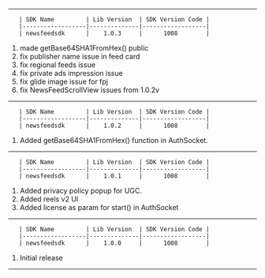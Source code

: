 ----------------------------------------------------------------------------------------------------------------------------

       | SDK Name         | Lib Version  | SDK Version Code |
       |------------------|--------------|------------------|
       | newsfeedsdk      |    1.0.3     |      1008        |

1. made getBase64SHA1FromHex() public
2. fix publisher name issue in feed card
3. fix regional feeds issue
4. fix private ads impression issue
5. fix glide image issue for fpj
6. fix NewsFeedScrollView issues from 1.0.2v

----------------------------------------------------------------------------------------------------------------------------

       | SDK Name         | Lib Version  | SDK Version Code |
       |------------------|--------------|------------------|
       | newsfeedsdk      |    1.0.2     |      1008        |

1. Added getBase64SHA1FromHex() function in AuthSocket.

----------------------------------------------------------------------------------------------------------------------------

       | SDK Name         | Lib Version  | SDK Version Code |
       |------------------|--------------|------------------|
       | newsfeedsdk      |    1.0.1     |      1008        |

1. Added privacy policy popup for UGC.
2. Added reels v2 UI
3. Added license as param for start() in AuthSocket

----------------------------------------------------------------------------------------------------------------------------

       | SDK Name         | Lib Version  | SDK Version Code |
       |------------------|--------------|------------------|
       | newsfeedsdk      |    1.0.0     |      1008        |

1. Initial release

----------------------------------------------------------------------------------------------------------------------------